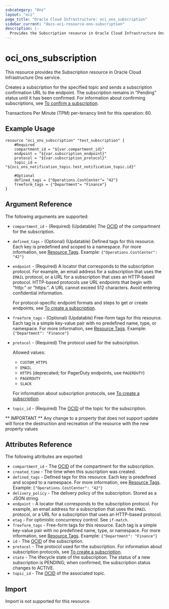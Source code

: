 ```yaml
---
subcategory: "Ons"
layout: "oci"
page_title: "Oracle Cloud Infrastructure: oci_ons_subscription"
sidebar_current: "docs-oci-resource-ons-subscription"
description: |-
  Provides the Subscription resource in Oracle Cloud Infrastructure Ons service
---
```


# oci_ons_subscription
This resource provides the Subscription resource in Oracle Cloud Infrastructure Ons service.

Creates a subscription for the specified topic and sends a subscription confirmation URL to the endpoint. The subscription remains in "Pending" status until it has been confirmed. 
For information about confirming subscriptions, see 
[To confirm a subscription](https://docs.cloud.oracle.com/iaas/Content/Notification/Tasks/managingtopicsandsubscriptions.htm#confirmSub).

Transactions Per Minute (TPM) per-tenancy limit for this operation: 60.


## Example Usage

```hcl
resource "oci_ons_subscription" "test_subscription" {
	#Required
	compartment_id = "${var.compartment_id}"
	endpoint = "${var.subscription_endpoint}"
	protocol = "${var.subscription_protocol}"
	topic_id = "${oci_ons_notification_topic.test_notification_topic.id}"

	#Optional
	defined_tags = {"Operations.CostCenter"= "42"}
	freeform_tags = {"Department"= "Finance"}
}
```

## Argument Reference

The following arguments are supported:

* `compartment_id` - (Required) (Updatable) The [OCID](https://docs.cloud.oracle.com/iaas/Content/General/Concepts/identifiers.htm) of the compartment for the subscription. 
* `defined_tags` - (Optional) (Updatable) Defined tags for this resource. Each key is predefined and scoped to a namespace. For more information, see [Resource Tags](https://docs.cloud.oracle.com/iaas/Content/General/Concepts/resourcetags.htm).  Example: `{"Operations.CostCenter": "42"}` 
* `endpoint` - (Required) A locator that corresponds to the subscription protocol.  For example, an email address for a subscription that uses the `EMAIL` protocol, or a URL for a subscription that uses an HTTP-based protocol. HTTP-based protocols use URL endpoints that begin with "http:" or "https:". A URL cannot exceed 512 characters. Avoid entering confidential information.

	For protocol-specific endpoint formats and steps to get or create endpoints, see  [To create a subscription](https://docs.cloud.oracle.com/iaas/Content/Notification/Tasks/managingtopicsandsubscriptions.htm#createSub). 
* `freeform_tags` - (Optional) (Updatable) Free-form tags for this resource. Each tag is a simple key-value pair with no predefined name, type, or namespace. For more information, see [Resource Tags](https://docs.cloud.oracle.com/iaas/Content/General/Concepts/resourcetags.htm).  Example: `{"Department": "Finance"}` 
* `protocol` - (Required) The protocol used for the subscription. 

	Allowed values: 
	* `CUSTOM_HTTPS` 
	* `EMAIL`
	* `HTTPS` (deprecated; for PagerDuty endpoints, use `PAGERDUTY`)
	* `PAGERDUTY` 
	* `SLACK` 

	For information about subscription protocols, see  [To create a subscription](https://docs.cloud.oracle.com/iaas/Content/Notification/Tasks/managingtopicsandsubscriptions.htm#createSub). 
* `topic_id` - (Required) The [OCID](https://docs.cloud.oracle.com/iaas/Content/General/Concepts/identifiers.htm) of the topic for the subscription. 


** IMPORTANT **
Any change to a property that does not support update will force the destruction and recreation of the resource with the new property values

## Attributes Reference

The following attributes are exported:

* `compartment_id` - The [OCID](https://docs.cloud.oracle.com/iaas/Content/General/Concepts/identifiers.htm) of the compartment for the subscription. 
* `created_time` - The time when this suscription was created. 
* `defined_tags` - Defined tags for this resource. Each key is predefined and scoped to a namespace. For more information, see [Resource Tags](https://docs.cloud.oracle.com/iaas/Content/General/Concepts/resourcetags.htm).  Example: `{"Operations.CostCenter": "42"}` 
* `delivery_policy` - The delivery policy of the subscription. Stored as a JSON string.
* `endpoint` - A locator that corresponds to the subscription protocol.  For example, an email address for a subscription that uses the `EMAIL` protocol, or a URL for a subscription that uses an HTTP-based protocol. 
* `etag` - For optimistic concurrency control. See `if-match`. 
* `freeform_tags` - Free-form tags for this resource. Each tag is a simple key-value pair with no predefined name, type, or namespace. For more information, see [Resource Tags](https://docs.cloud.oracle.com/iaas/Content/General/Concepts/resourcetags.htm).  Example: `{"Department": "Finance"}` 
* `id` - The [OCID](https://docs.cloud.oracle.com/iaas/Content/General/Concepts/identifiers.htm) of the subscription. 
* `protocol` - The protocol used for the subscription.  For information about subscription protocols, see  [To create a subscription](https://docs.cloud.oracle.com/iaas/Content/Notification/Tasks/managingtopicsandsubscriptions.htm#createSub). 
* `state` - The lifecycle state of the subscription. The status of a new subscription is PENDING; when confirmed, the subscription status changes to ACTIVE. 
* `topic_id` - The [OCID](https://docs.cloud.oracle.com/iaas/Content/General/Concepts/identifiers.htm) of the associated topic. 

## Import

Import is not supported for this resource.

